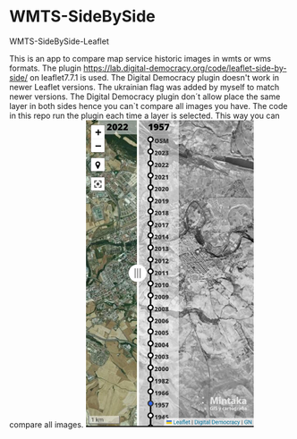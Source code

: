 # WMTS-SideBySide
WMTS-SideBySide-Leaflet

This is an app to compare map service historic images in wmts or wms formats.
The plugin https://lab.digital-democracy.org/code/leaflet-side-by-side/ on leaflet7.7.1 is used.
The Digital Democracy plugin doesn't work in newer Leaflet versions.
The ukrainian flag was added by myself to match newer versions.
The Digital Democracy plugin don´t allow place the same layer in both sides hence you can`t compare all images you have.
The code in this repo run the plugin each time a layer is selected. 
This way you can compare all images.
<img src="./images/lsbs.jpg" alt="lsbs" width="300">

